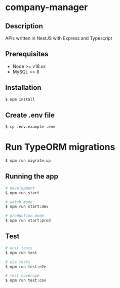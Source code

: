 # company-manager

## Description

APIs written in NestJS with Express and Typescript

## Prerequisites

- Node >= v18.xx
- MySQL >= 8

## Installation

```bash
$ npm install
```

## Create .env file

```bash
$ cp .env.example .env
```

# Run TypeORM migrations

```bash
$ npm run migrate:up
```

## Running the app

```bash
# development
$ npm run start

# watch mode
$ npm run start:dev

# production mode
$ npm run start:prod
```

## Test

```bash
# unit tests
$ npm run test

# e2e tests
$ npm run test:e2e

# test coverage
$ npm run test:cov
```
